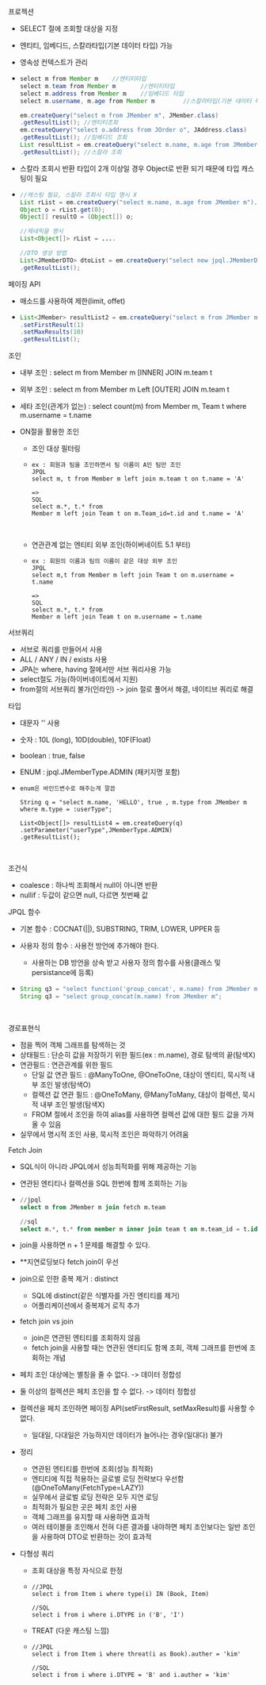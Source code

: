 

프로젝션

- SELECT 절에 조회할 대상을 지정

- 엔티티, 임베디드, 스칼라타입(기본 데이터 타입) 가능

- 영속성 컨텍스트가 관리

- ```java
  select m from Member m	//엔티티타입
  select m.team from Member m		//엔티티타입
  select m.address from Member m	//임베디드 타입
  select m.username, m.age from Member m		//스칼라타입(기본 데이터 타입)

  em.createQuery("select m from JMember m", JMember.class)
  .getResultList();	//엔티티조회
  em.createQuery("select o.address from JOrder o", JAddress.class)
  .getResultList();	//임베디드 조회
  List resultList = em.createQuery("select m.name, m.age from JMember m")
  .getResultList();	//스칼라 조회
  ```

- 스칼라 조회시 반환 타입이 2개 이상일 경우 Object로 반환 되기 때문에 타입 캐스팅이 필요

- ```java
  //캐스팅 필요, 스칼라 조회시 타입 명시 X
  List rList = em.createQuery("select m.name, m.age from JMember m").getResultList();
  Object o = rList.get(0);
  Object[] resultO = (Object[]) o;

  //제네릭을 명시
  List<Object[]> rList = ....

  //DTO 생성 방법
  List<JMemberDTO> dtoList = em.createQuery("select new jpql.JMemberDTO(m.name, m.age) from JMember m", JMemberDTO.class)
  .getResultList();
  ```




페이징 API

- 매소드를 사용하여 제한(limit, offet)

- ```java
  List<JMember> resultList2 = em.createQuery("select m from JMember m order by m.age desc", JMember.class)
  .setFirstResult(1)
  .setMaxResults(10)
  .getResultList();
  ```




조인

- 내부 조인 : select m from Member m [INNER] JOIN m.team t

- 외부 조인 : select m from Member m Left [OUTER] JOIN m.team t

- 세타 조인(관계가 없는) : select count(m) from Member m, Team t where m.username = t.name

- ON절을 활용한 조인

  - 조인 대상 필터링

  - ```
    ex : 회원과 팀을 조인하면서 팀 이름이 A인 팀만 조인
    JPQL
    select m, t from Member m left join m.team t on t.name = 'A'

    => 
    SQL
    select m.*, t.* from
    Member m left join Team t on m.Team_id=t.id and t.name = 'A'
    ```

    ​

  - 연관관계 없는 엔티티 외부 조인(하이버네이트 5.1 부터)

  - ```
    ex : 회원의 이름과 팀의 이름이 같은 대상 외부 조인
    JPQL
    select m,t from Member m left join Team t on m.username = t.name

    =>
    SQL
    select m.*, t.* from
    Member m left join Team t on m.username = t.name
    ```




서브쿼리

- 서브로 쿼리를 만들어서 사용
- ALL / ANY / IN   / exists 사용
- JPA는 where, having 절에서만 서브 쿼리사용 가능
- select절도 가능(하이버네이트에서 지원)
- from절의 서브쿼리 불가(인라인) -> join 절로 풀어서 해결, 네이티브 쿼리로 해결 




타입

- 대문자 '' 사용

- 숫자 : 10L (long), 10D(double), 10F(Float)

- boolean : true, false

- ENUM : jpql.JMemberType.ADMIN (패키지명 포함)

- ```
  enum은 바인드변수로 해주는게 깔끔

  String q = "select m.name, 'HELLO', true , m.type from JMember m where m.type = :userType";

  List<Object[]> resultList4 = em.createQuery(q)
  .setParameter("userType",JMemberType.ADMIN)
  .getResultList();
  ```

  ​

조건식

- coalesce : 하나씩 조회해서 null이 아니면 반환
- nullif : 두값이 같으면 null, 다르면 첫번째 값



JPQL 함수

- 기본 함수 : COCNAT(||), SUBSTRING, TRIM, LOWER, UPPER 등

- 사용자 정의 함수 : 사용전 방언에 추가해야 한다.

  - 사용하는 DB 방언을 상속 받고 사용자 정의 함수를 사용(클래스 및 persistance에 등록)

- ```java
  String q3 = "select function('group_concat', m.name) from JMember m";
  String q3 = "select group_concat(m.name) from JMember m";
  ```

  ​

경로표현식

- 점을 찍어 객체 그래프를 탐색하는 것
- 상태필드 : 단순히 값을 저장하기 위한 필드(ex : m.name), 경로 탐색의 끝(탐색X)
- 연관필드 : 연관관계를 위한 필드
  - 단일 값 연관 필드 : @ManyToOne, @OneToOne, 대상이 엔티티,  묵시적 내부 조인 발생(탐색O)
  - 컬렉션 값 연관 필드 : @OneToMany, @ManyToMany, 대상이 컬렉션,  묵시적 내부 조인 발생(탐색X)
  - FROM 절에서 조인을 하여 alias를 사용하면 컬렉션 값에 대한 필드 값을 가져올 수 있음
- 실무에서 명시적 조인 사용, 묵시적 조인은 파악하기 어려움



Fetch Join

- SQL식이 아니라 JPQL에서 성능최적화를 위해 제공하는 기능

- 연관된 엔티티나 컬렉션을 SQL 한번에 함께 조회하는 기능

- ```sql
  //jpql
  select m from JMember m join fetch m.team

  //sql
  select m.*, t.* from member m inner join team t on m.team_id = t.id
  ```

- join을 사용하면  n + 1 문제를 해결할 수 있다.

- **지연로딩보다 fetch join이 우선

- join으로 인한 중복 제거 : distinct

  - SQL에 distinct(같은 식별자를 가진 엔티티를 제거)
  - 어플리케이션에서 중복제거 로직 추가

- fetch join vs join

  - join은 연관된 엔티티를 조회하지 않음
  - fetch join을 사용할 때는 연관된 엔티티도 함께 조회, 객체 그래프를 한번에 조회하는 개념

- 페치 조인 대상에는 별칭을 줄 수 없다. -> 데이터 정합성

- 둘 이상의 컬렉션은 페치 조인을 할 수 없다. -> 데이터 정합성

- 컬렉션을 페치 조인하면 페이징 API(setFirstResult, setMaxResult)를 사용할 수 없다.

  - 일대일, 다대일은 가능하지만 데이터가 늘어나는 경우(일대다)  불가

- 정리

  - 연관된 엔티티를 한번에 조회(성능 최적화)
  - 엔티티에 직접 적용하는 글로벌 로딩 전략보다 우선함(@OneToMany(FetchType=LAZY))
  - 실무에서 글로벌 로딩 전략은 모두 지연 로딩
  - 최적화가 필요한 곳은 페치 조인 사용
  - 객체 그래프를 유지할 때 사용하면 효과적
  - 여러 테이블을 조인해서 전혀 다른 결과를 내야하면 페치 조인보다는 일반 조인을 사용하여 DTO로 반환하는 것이 효과적



- 다형성 쿼리

  - 조회 대상을 특정 자식으로 한정

  - ```
    //JPQL
    select i from Item i where type(i) IN (Book, Item)

    //SQL
    select i from i where i.DTYPE in ('B', 'I')
    ```

  - TREAT (다운 캐스팅 느낌)

  - ```
    //JPQL
    select i from Item i where threat(i as Book).auther = 'kim'

    //SQL
    select i from i where i.DTYPE = 'B' and i.auther = 'kim'
    ```

    ​